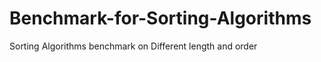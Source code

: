  <h1>Benchmark-for-Sorting-Algorithms</h1>
Sorting Algorithms benchmark on Different length and order
